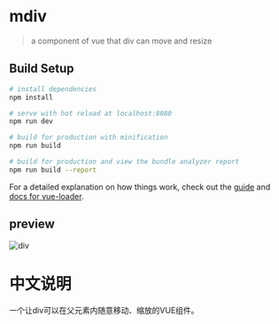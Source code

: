 # mdiv

> a component of vue that div can move and resize

## Build Setup

``` bash
# install dependencies
npm install

# serve with hot reload at localhost:8080
npm run dev

# build for production with minification
npm run build

# build for production and view the bundle analyzer report
npm run build --report
```

For a detailed explanation on how things work, check out the [guide](http://vuejs-templates.github.io/webpack/) and [docs for vue-loader](http://vuejs.github.io/vue-loader).


## preview

![div](https://user-images.githubusercontent.com/4559753/37556223-d1236a46-2a2d-11e8-814a-e1baba8bcd84.gif)




# 中文说明

一个让div可以在父元素内随意移动、缩放的VUE组件。

